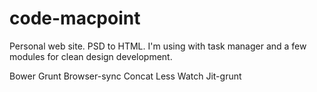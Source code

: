 # code-macpoint
Personal web site. PSD to HTML. I'm using with task manager and a few modules for clean design development.

Bower
Grunt
Browser-sync
Concat
Less
Watch
Jit-grunt
